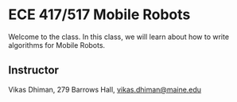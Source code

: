 # ECE 417/517 Mobile Robots

Welcome to the class. In this class, we will learn about how to write
algorithms for Mobile Robots.

## Instructor

Vikas Dhiman, 279 Barrows Hall, <vikas.dhiman@maine.edu>

